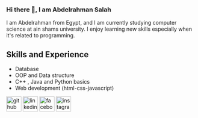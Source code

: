 ### Hi there 👋, I am Abdelrahman Salah
I am Abdelrahman from Egypt, and I am currently studying computer science at ain shams university. I enjoy learning new skills especially when it's related to programming.

## Skills and Experience
* Database
* OOP and Data structure
* C++ , Java and Python basics
* Web development (html-css-javascript)
 
[<img src='https://cdn.jsdelivr.net/npm/simple-icons@3.0.1/icons/github.svg' alt='github' height='40'>](https://github.com/abdosalahh) [<img src='https://cdn.jsdelivr.net/npm/simple-icons@3.0.1/icons/linkedin.svg' alt='linkedin' height='40'>](https://www.linkedin.com/in/www.linkedin.com/in/abdo-salah-242890240/) [<img src='https://cdn.jsdelivr.net/npm/simple-icons@3.0.1/icons/facebook.svg' alt='facebook' height='40'>](https://www.facebook.com/profile.php?id=100024093018164)    [<img src='https://cdn.jsdelivr.net/npm/simple-icons@3.0.1/icons/instagram.svg' alt='instagram' height='40'>](https://www.instagram.com/abdosalahh_/)  
